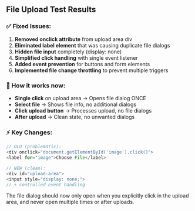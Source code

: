 ## File Upload Test Results

### ✅ Fixed Issues:

1. **Removed onclick attribute** from upload area div
2. **Eliminated label element** that was causing duplicate file dialogs  
3. **Hidden file input** completely (display: none)
4. **Simplified click handling** with single event listener
5. **Added event prevention** for buttons and form elements
6. **Implemented file change throttling** to prevent multiple triggers

### 🎯 How it works now:

- **Single click** on upload area → Opens file dialog ONCE
- **Select file** → Shows file info, no additional dialogs
- **Click upload button** → Processes upload, no file dialogs
- **After upload** → Clean state, no unwanted dialogs

### ⚡ Key Changes:

```javascript
// OLD (problematic):
<div onclick="document.getElementById('image').click()">
<label for="image">Choose File</label>

// NEW (clean):
<div id="upload-area">
<input style="display: none;">
// + controlled event handling
```

The file dialog should now only open when you explicitly click in the upload area, and never open multiple times or after uploads.
